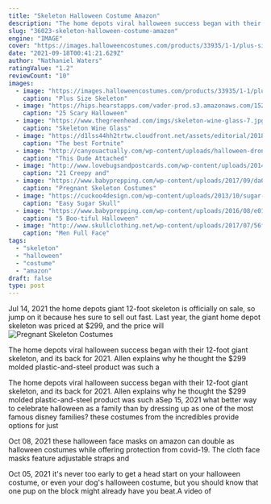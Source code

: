 ```yaml
---
title: "Skeleton Halloween Costume Amazon"
description: "The home depots viral halloween success began with their 12-foot giant skeleton, and its back for 2021. Allen explains why he thought the $299 molded plastic-and-steel product was such a"
slug: "36023-skeleton-halloween-costume-amazon"
engine: "IMAGE"
cover: "https://images.halloweencostumes.com/products/33935/1-1/plus-size-skeleton-costume.jpg"
date: "2021-09-18T00:41:21.629Z"
author: "Nathaniel Waters"
ratingValue: "1.2"
reviewCount: "10"
images:
  - image: "https://images.halloweencostumes.com/products/33935/1-1/plus-size-skeleton-costume.jpg"
    caption: "Plus Size Skeleton"
  - image: "https://hips.hearstapps.com/vader-prod.s3.amazonaws.com/1528827202-skeleton-dress-costume-1528827184.jpg?crop=1xw:1xh;center,top&resize=480:*"
    caption: "25 Scary Halloween"
  - image: "https://www.thegreenhead.com/imgs/skeleton-wine-glass-7.jpg"
    caption: "Skeleton Wine Glass"
  - image: "https://d1lss44hh2trtw.cloudfront.net/assets/editorial/2018/10/fortnite-dark-voyager-kids-halloween-costume-spirit.jpg"
    caption: "The best Fortnite"
  - image: "http://canyouactually.com/wp-content/uploads/halloween-drone-dementor-harry-potter-michael-irvine-2.jpg"
    caption: "This Dude Attached"
  - image: "http://www.lovebugsandpostcards.com/wp-content/uploads/2014/10/JackTheSkeleton.jpg"
    caption: "21 Creepy and"
  - image: "https://www.babyprepping.com/wp-content/uploads/2017/09/da018e0df331adb020ad8856795ed769.jpg"
    caption: "Pregnant Skeleton Costumes"
  - image: "https://cuckoo4design.com/wp-content/uploads/2013/10/sugar-skull_little_girl3_cuckoo4design.jpg"
    caption: "Easy Sugar Skull"
  - image: "https://www.babyprepping.com/wp-content/uploads/2016/08/e01675662d1122c1aabd9857fc75439f.jpg"
    caption: "5 Boo-tiful Halloween"
  - image: "http://www.skullclothing.net/wp-content/uploads/2017/07/56fbee2c879e.jpg"
    caption: "Men Full Face"
tags:
  - "skeleton"
  - "halloween"
  - "costume"
  - "amazon"
draft: false
type: post
---
```


Jul 14, 2021 the home depots giant 12-foot skeleton is officially on sale, so jump on it because hes sure to sell out fast. Last year, the giant home depot skeleton was priced at $299, and the price will
![Pregnant Skeleton Costumes](https://www.babyprepping.com/wp-content/uploads/2017/09/da018e0df331adb020ad8856795ed769.jpg "Pregnant Skeleton Costumes")

The home depots viral halloween success began with their 12-foot giant skeleton, and its back for 2021. Allen explains why he thought the $299 molded plastic-and-steel product was such a
<!--inArticleAds-->

<!--galleryOne-->

The home depots viral halloween success began with their 12-foot giant skeleton, and its back for 2021. Allen explains why he thought the $299 molded plastic-and-steel product was such aSep 15, 2021 what better way to celebrate halloween as a family than by dressing up as one of the most famous disney families? these costumes from the incredibles provide options for just
<!--inArticleAds-->

<!--galleryTwo-->

Oct 08, 2021 these halloween face masks on amazon can double as halloween costumes while offering protection from covid-19. The cloth face masks feature adjustable straps and
<!--galleryThree-->

Oct 05, 2021 it's never too early to get a head start on your halloween costume, or even your dog's halloween costume, but you should know that one pup on the block might already have you beat.A video of
